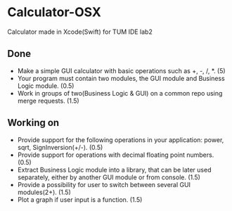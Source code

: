 # Calculator-OSX
Calculator made in Xcode(Swift) for TUM IDE lab2

## Done
- Make a simple GUI calculator with basic operations such as +, -, /, *. (5)
- Your program must contain two modules, the GUI module and Business Logic module. (0.5)
- Work in groups of two(Business Logic & GUI) on a common repo using merge requests. (1.5)

## Working on
- Provide support for the following operations in your application: power, sqrt, SignInversion(+/-). (0.5)
- Provide support for operations with decimal floating point numbers. (0.5)
- Extract Business Logic module into a library, that can be later used separately, either by another GUI module or from console. (1.5)
- Provide a possibility for user to switch between several GUI modules(2+). (1.5)
- Plot a graph if user input is a function. (1.5)
